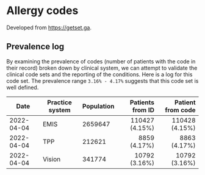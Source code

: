 # Allergy codes

Developed from https://getset.ga.

## Prevalence log

By examining the prevalence of codes (number of patients with the code in their record) broken down by clinical system, we can attempt to validate the clinical code sets and the reporting of the conditions. Here is a log for this code set. The prevalence range `3.16% - 4.17%` suggests that this code set is well defined.

| Date       | Practice system | Population | Patients from ID | Patient from code |
| ---------- | --------------- | ---------- | ---------------: | ----------------: |
| 2022-04-04 | EMIS            | 2659647    |  110427 (4.15%)  |   110428 (4.15%) |
| 2022-04-04 | TPP             | 212621     |   8859 (4.17%)   |    8863 (4.17%)  |
| 2022-04-04 | Vision          | 341774     |   10792 (3.16%)  |    10792 (3.16%) |